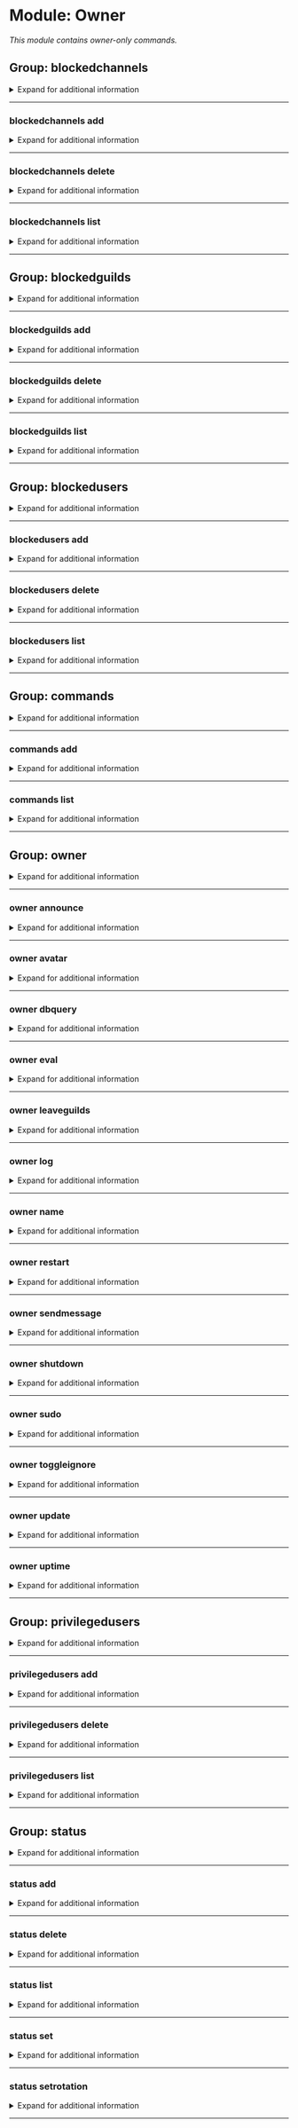 # Module: Owner
*This module contains owner-only commands.*


## Group: blockedchannels
<details><summary markdown='span'>Expand for additional information</summary><p>

*Hidden.*

*Blocked channels control commands.*

**Aliases:**
`bc, blockedc, blockchannel, bchannels, bchannel, bchn`
**Privileged users only.**


**Overload 3:**

*No arguments.*

**Overload 2:**
- [`channel...`]: *Entities to block*

**Overload 1:**
- [`string`]: *Reason for the action*
- [`channel...`]: *Entities to block*

**Overload 0:**
- [`channel`]: *Entities to block*
- [`string...`]: *Reason for the action*

**Examples:**

```xml
!blockedchannels
!blockedchannels #my-text-channel
```
</p></details>

---

### blockedchannels add
<details><summary markdown='span'>Expand for additional information</summary><p>

*Blocks channels from interacting with the bot.*

**Aliases:**
`register, reg, a, +, +=, <<, <, <-, <=`
**Privileged users only.**


**Overload 2:**
- [`channel...`]: *Entities to block*

**Overload 1:**
- [`string`]: *Reason for the action*
- [`channel...`]: *Entities to block*

**Overload 0:**
- [`channel`]: *Entities to block*
- [`string...`]: *Reason for the action*

**Examples:**

```xml
!blockedchannels add #my-text-channel
!blockedchannels add #my-text-channel Because I can!
```
</p></details>

---

### blockedchannels delete
<details><summary markdown='span'>Expand for additional information</summary><p>

*Removes channels from bot block list.*

**Aliases:**
`unregister, remove, rm, del, d, -, -=, >, >>, ->, =>`
**Privileged users only.**


**Overload 0:**
- [`channel...`]: *Entities to unblock*

**Examples:**

```xml
!blockedchannels delete #my-text-channel
```
</p></details>

---

### blockedchannels list
<details><summary markdown='span'>Expand for additional information</summary><p>

*Lists all blocked channels.*

**Aliases:**
`print, show, view, ls, l, p`
**Privileged users only.**


**Overload 0:**

*No arguments.*

**Examples:**

```xml
!blockedchannels list
```
</p></details>

---

## Group: blockedguilds
<details><summary markdown='span'>Expand for additional information</summary><p>

*Hidden.*

*Blocked guilds control commands.*

**Aliases:**
`bg, blockedg, blockguild, bguilds, bguild, bgld`
**Privileged users only.**


**Overload 3:**

*No arguments.*

**Overload 2:**
- [`guild...`]: *Entities to block*

**Overload 1:**
- [`string`]: *Reason for the action*
- [`guild...`]: *Entities to block*

**Overload 0:**
- [`guild`]: *Entities to block*
- [`string...`]: *Reason for the action*

**Examples:**

```xml
!blockedguilds
!blockedguilds Some Guild
```
</p></details>

---

### blockedguilds add
<details><summary markdown='span'>Expand for additional information</summary><p>

*Blocks guilds from interacting with the bot.*

**Aliases:**
`register, reg, a, +, +=, <<, <, <-, <=`
**Privileged users only.**


**Overload 2:**
- [`guild...`]: *Entities to block*

**Overload 1:**
- [`string`]: *Reason for the action*
- [`guild...`]: *Entities to block*

**Overload 0:**
- [`guild`]: *Entities to block*
- [`string...`]: *Reason for the action*

**Examples:**

```xml
!blockedguilds add Some Guild
!blockedguilds add Some Guild Because I can!
```
</p></details>

---

### blockedguilds delete
<details><summary markdown='span'>Expand for additional information</summary><p>

*Removes guilds from bot block list.*

**Aliases:**
`unregister, remove, rm, del, d, -, -=, >, >>, ->, =>`
**Privileged users only.**


**Overload 0:**
- [`guild...`]: *Entities to unblock*

**Examples:**

```xml
!blockedguilds delete Some Guild
```
</p></details>

---

### blockedguilds list
<details><summary markdown='span'>Expand for additional information</summary><p>

*Lists all blocked guilds.*

**Aliases:**
`print, show, view, ls, l, p`
**Privileged users only.**


**Overload 0:**

*No arguments.*

**Examples:**

```xml
!blockedguilds list
```
</p></details>

---

## Group: blockedusers
<details><summary markdown='span'>Expand for additional information</summary><p>

*Hidden.*

*Blocked users control commands.*

**Aliases:**
`bu, blockedu, blockuser, busers, buser, busr`
**Privileged users only.**


**Overload 3:**

*No arguments.*

**Overload 2:**
- [`user...`]: *Entities to block*

**Overload 1:**
- [`string`]: *Reason for the action*
- [`user...`]: *Entities to block*

**Overload 0:**
- [`user`]: *Entities to block*
- [`string...`]: *Reason for the action*

**Examples:**

```xml
!blockedusers
!blockedusers @User
```
</p></details>

---

### blockedusers add
<details><summary markdown='span'>Expand for additional information</summary><p>

*Blocks users from interacting with the bot.*

**Aliases:**
`register, reg, a, +, +=, <<, <, <-, <=`
**Privileged users only.**


**Overload 2:**
- [`user...`]: *Entities to block*

**Overload 1:**
- [`string`]: *Reason for the action*
- [`user...`]: *Entities to block*

**Overload 0:**
- [`user`]: *Entities to block*
- [`string...`]: *Reason for the action*

**Examples:**

```xml
!blockedusers add @User
!blockedusers add @User Because I can!
```
</p></details>

---

### blockedusers delete
<details><summary markdown='span'>Expand for additional information</summary><p>

*Removes users from bot block list.*

**Aliases:**
`unregister, remove, rm, del, d, -, -=, >, >>, ->, =>`
**Privileged users only.**


**Overload 0:**
- [`user...`]: *Entities to unblock*

**Examples:**

```xml
!blockedusers delete @User
```
</p></details>

---

### blockedusers list
<details><summary markdown='span'>Expand for additional information</summary><p>

*Lists all blocked users.*

**Aliases:**
`print, show, view, ls, l, p`
**Privileged users only.**


**Overload 0:**

*No arguments.*

**Examples:**

```xml
!blockedusers list
```
</p></details>

---

## Group: commands
<details><summary markdown='span'>Expand for additional information</summary><p>

*Hidden.*

*Bot command manipulation during runtime.*

**Aliases:**
`cmds, cmd`
**Owner-only.**


**Overload 0:**

*No arguments.*

**Examples:**

```xml
!commands
```
</p></details>

---

### commands add
<details><summary markdown='span'>Expand for additional information</summary><p>

*Add a new bot command.*

**Aliases:**
`register, reg, new, a, +, +=, <<, <, <-, <=`
**Owner-only.**


**Overload 0:**
- [`string...`]: *C# code snippet in a markdown code block*

**Examples:**

```xml
!commands add ```cs
[Command("test")]
public Task Test(CommandContext ctx) => ctx.RespondAsync("Hello");
```
```
</p></details>

---

### commands delete
<details><summary markdown='span'>Expand for additional information</summary><p>

*Deletes existing bot command.*

**Aliases:**
`unregister, remove, rm, del, d, -, -=, >, >>, ->, =>`
**Owner-only.**


**Overload 0:**
- [`string...`]: *Command name*

**Examples:**

```xml
!commands delete sample command
```
</p></details>

---

### commands list
<details><summary markdown='span'>Expand for additional information</summary><p>

*Lists all bot commands.*

**Aliases:**
`print, show, view, ls, l, p`
**Owner-only.**


**Overload 0:**

*No arguments.*

**Examples:**

```xml
!commands list
```
</p></details>

---

## Group: owner
<details><summary markdown='span'>Expand for additional information</summary><p>

*Hidden.*

*Commands restricted to bot owner(s).*

**Aliases:**
`admin, o`

</p></details>

---

### owner announce
<details><summary markdown='span'>Expand for additional information</summary><p>

*Send a message to all guilds the bot is in.*

**Aliases:**
`ann`
**Owner-only.**


**Overload 0:**
- [`string...`]: *Announcement message*

**Examples:**

```xml
!owner announce Some important announcement!
```
</p></details>

---

### owner avatar
<details><summary markdown='span'>Expand for additional information</summary><p>

*Sets the bot avatar.*

**Aliases:**
`setavatar, setbotavatar, profilepic, a`
**Owner-only.**


**Overload 0:**
- [`URL`]: *Image URL*

**Examples:**

```xml
!owner avatar http://some-image-url.com/image.png
```
</p></details>

---

### owner dbquery
<details><summary markdown='span'>Expand for additional information</summary><p>

*Queries the bot database using given SQL query or uploaded SQL file.*

**Aliases:**
`sql, dbq, q, query`
**Owner-only.**


**Overload 1:**

*No arguments.*

**Overload 0:**
- [`string...`]: *SQL query*

**Examples:**

```xml
!owner dbquery SELECT * FROM gf.<DATABASE_NAME>
```
</p></details>

---

### owner eval
<details><summary markdown='span'>Expand for additional information</summary><p>

*Evaluates a snippet of C# code, in context.*

**Aliases:**
`evaluate, compile, run, e, c, r, exec`
**Owner-only.**


**Overload 0:**
- [`string...`]: *C# code snippet in a markdown code block*

**Examples:**

```xml
!owner eval ```cs
[Command("test")]
public Task Test(CommandContext ctx) => ctx.RespondAsync("Hello");
```
```
</p></details>

---

### owner generatecommandlist
<details><summary markdown='span'>Expand for additional information</summary><p>

*Generates bot documentation in markdown ready for GitHub.*

**Aliases:**
`gendocs, generatecommandslist, docs, cmdlist, gencmdlist, gencmds, gencmdslist`
**Owner-only.**


**Overload 0:**
- (optional) [`string...`]: *Output folder* (def: `None`)

**Examples:**

```xml
!owner generatecommandlist
```
</p></details>

---

### owner leaveguilds
<details><summary markdown='span'>Expand for additional information</summary><p>

*Generates bot documentation in markdown ready for GitHub.*

**Aliases:**
`leave, gtfo`
**Owner-only.**


**Overload 1:**
- [`guild...`]: *Guild names or IDs*

**Overload 0:**
- [`unsigned long...`]: *Guild names or IDs*

**Examples:**

```xml
!owner leaveguilds Some Guild
!owner leaveguilds 361119455792594954
```
</p></details>

---

### owner log
<details><summary markdown='span'>Expand for additional information</summary><p>

*Logs a given remark or uploads bot log file if remark is not given.*

**Aliases:**
`getlog, remark, rem`
**Owner-only.**


**Overload 1:**
- (optional) [`boolean`]: *Bypass current bot configuration?* (def: `False`)

**Overload 0:**
- [`LogEventLevel`]: *Log event level*
- [`string...`]: *Log message*

**Examples:**

```xml
!owner log
!owner log Information
!owner log Some string here
```
</p></details>

---

### owner name
<details><summary markdown='span'>Expand for additional information</summary><p>

*Sets the bot name.*

**Aliases:**
`botname, setbotname, setname`
**Owner-only.**


**Overload 0:**
- [`string...`]: *New name*

**Examples:**

```xml
!owner name SampleName
```
</p></details>

---

### owner restart
<details><summary markdown='span'>Expand for additional information</summary><p>

*Restarts the bot.*

**Aliases:**
`reboot`
**Privileged users only.**


**Overload 0:**

*No arguments.*

**Examples:**

```xml
!owner restart
```
</p></details>

---

### owner sendmessage
<details><summary markdown='span'>Expand for additional information</summary><p>

*Sends a message to user or channel.*

**Aliases:**
`send, s`
**Privileged users only.**


**Overload 0:**
- [`string`]: *`u` (User) or `c` (Channel)*
- [`unsigned long`]: *ID*
- [`string...`]: *Message to send*

**Examples:**

```xml
!owner sendmessage u
!owner sendmessage 361119455792594954
!owner sendmessage Sample message
```
</p></details>

---

### owner shutdown
<details><summary markdown='span'>Expand for additional information</summary><p>

*Powers off the bot.*

**Aliases:**
`disable, poweroff, exit, quit`
**Privileged users only.**


**Overload 1:**
- [`time span`]: *Time until shutdown*
- (optional) [`int`]: *Process exit code* (def: `0`)

**Overload 0:**
- (optional) [`int`]: *Process exit code* (def: `0`)

**Examples:**

```xml
!owner shutdown
!owner shutdown 10s 5
!owner shutdown 10s
```
</p></details>

---

### owner sudo
<details><summary markdown='span'>Expand for additional information</summary><p>

*Executes command as another user.*

**Aliases:**
`execas, as`
**Guild only.**

**Privileged users only.**


**Overload 0:**
- [`member`]: *Member*
- [`string...`]: *Full command call with arguments*

**Examples:**

```xml
!owner sudo Member
!owner sudo sample command
```
</p></details>

---

### owner toggleignore
<details><summary markdown='span'>Expand for additional information</summary><p>

*Toggle bot listening status.*

**Aliases:**
`ti`
**Privileged users only.**


**Overload 0:**

*No arguments.*

**Examples:**

```xml
!owner toggleignore
```
</p></details>

---

### owner update
<details><summary markdown='span'>Expand for additional information</summary><p>

*Restarts and updates the bot.*

**Owner-only.**


**Overload 0:**

*No arguments.*

**Examples:**

```xml
!owner update
```
</p></details>

---

### owner uptime
<details><summary markdown='span'>Expand for additional information</summary><p>

*Prints bot uptime information.*

**Privileged users only.**


**Overload 0:**

*No arguments.*

**Examples:**

```xml
!owner uptime
```
</p></details>

---

## Group: privilegedusers
<details><summary markdown='span'>Expand for additional information</summary><p>

*Hidden.*

*Commands to manage privileged users. Privileged users have permissions to execute some sensitive bot commands.*

**Aliases:**
`pu, privu, privuser, pusers, puser, pusr`
**Owner-only.**


**Overload 1:**

*No arguments.*

**Overload 0:**
- [`user...`]: *User(s)*

**Examples:**

```xml
!privilegedusers
```
</p></details>

---

### privilegedusers add
<details><summary markdown='span'>Expand for additional information</summary><p>

*Adds given user(s) to privileged users list.*

**Aliases:**
`register, reg, new, a, +, +=, <<, <, <-, <=`
**Owner-only.**


**Overload 0:**
- [`user...`]: *User(s)*

**Examples:**

```xml
!privilegedusers add @User
```
</p></details>

---

### privilegedusers delete
<details><summary markdown='span'>Expand for additional information</summary><p>

*Removes given user(s) from privileged users list.*

**Aliases:**
`unregister, remove, rm, del, d, -, -=, >, >>, ->, =>`
**Owner-only.**


**Overload 0:**
- [`user...`]: *User(s)*

**Examples:**

```xml
!privilegedusers delete @User
```
</p></details>

---

### privilegedusers list
<details><summary markdown='span'>Expand for additional information</summary><p>

*Lists all privileged users.*

**Aliases:**
`print, show, view, ls, l, p`
**Owner-only.**


**Overload 0:**

*No arguments.*

**Examples:**

```xml
!privilegedusers list
```
</p></details>

---

## Group: status
<details><summary markdown='span'>Expand for additional information</summary><p>

*Hidden.*

*Manipulates bot statuses. Group call either lists all statuses or adds a new status.*

**Aliases:**
`statuses, botstatus, activity, activities`
**Owner-only.**


**Overload 1:**

*No arguments.*

**Overload 0:**
- [`ActivityType`]: *Activity type (Playing/Watching/Streaming/ListeningTo)*
- [`string...`]: *Bot status*

**Examples:**

```xml
!status
!status Playing Some Game
```
</p></details>

---

### status add
<details><summary markdown='span'>Expand for additional information</summary><p>

*Adds a new status to the status list.*

**Aliases:**
`register, reg, new, a, +, +=, <<, <, <-, <=`
**Owner-only.**


**Overload 0:**
- [`ActivityType`]: *Activity type (Playing/Watching/Streaming/ListeningTo)*
- [`string...`]: *Bot status*

**Examples:**

```xml
!status add Playing Some Game
```
</p></details>

---

### status delete
<details><summary markdown='span'>Expand for additional information</summary><p>

*Removes a status from the status list.*

**Aliases:**
`unregister, remove, rm, del, d, -, -=, >, >>, ->, =>`
**Owner-only.**


**Overload 0:**
- [`int...`]: *Bot status ID*

**Examples:**

```xml
!status delete 5
```
</p></details>

---

### status list
<details><summary markdown='span'>Expand for additional information</summary><p>

*Lists all currently registered statuses.*

**Aliases:**
`print, show, view, ls, l, p`
**Owner-only.**


**Overload 0:**

*No arguments.*

**Examples:**

```xml
!status list
```
</p></details>

---

### status set
<details><summary markdown='span'>Expand for additional information</summary><p>

*Disables automatic rotation of bot statuses and sets the currents status by ID or explicit string until status rotation is enabled again.*

**Aliases:**
`s`
**Owner-only.**


**Overload 1:**
- [`ActivityType`]: *Activity type (Playing/Watching/Streaming/ListeningTo)*
- [`string...`]: *Bot status*

**Overload 0:**
- [`int`]: *Bot status ID*

**Examples:**

```xml
!status set 5
!status set Playing Some Game
```
</p></details>

---

### status setrotation
<details><summary markdown='span'>Expand for additional information</summary><p>

*Enables or disables automatic rotation of bot statuses.*

**Aliases:**
`sr, setr, rotate`
**Owner-only.**


**Overload 0:**
- (optional) [`boolean`]: *Enable?* (def: `True`)

**Examples:**

```xml
!status setrotation Yes/No
```
</p></details>

---

